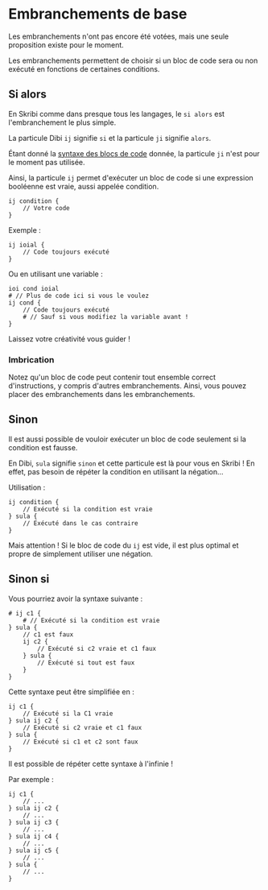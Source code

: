 
# Embranchements de base

<div class="warning">
Les embranchements n'ont pas encore été votées, mais une seule proposition existe pour le moment.
</div>

Les embranchements permettent de choisir si un bloc de code sera ou non exécuté en fonctions de certaines conditions.

## Si alors

En Skribi comme dans presque tous les langages, le `si alors` est l'embranchement le plus simple.

La particule Dibi `ij` signifie `si` et la particule `ji` signifie `alors`.

Étant donné la [syntaxe des blocs de code](../Base/Instructions_et_blocs_de_code.md) donnée, la particule `ji` n'est pour le moment pas utilisée.

Ainsi, la particule `ij` permet d'exécuter un bloc de code si une expression booléenne est vraie, aussi appelée condition.

```skribi
ij condition {
	// Votre code
}
```

Exemple :

```skribi
ij ioial {
	// Code toujours exécuté
}
```

Ou en utilisant une variable :

```skribi
ioi cond ioial
# // Plus de code ici si vous le voulez
ij cond {
	// Code toujours exécuté
	# // Sauf si vous modifiez la variable avant !
}
```

Laissez votre créativité vous guider !

### Imbrication

Notez qu'un bloc de code peut contenir tout ensemble correct d'instructions, y compris d'autres embranchements. Ainsi, vous pouvez placer des embranchements dans les embranchements.

## Sinon

Il est aussi possible de vouloir exécuter un bloc de code seulement si la condition est fausse.

En Dibi, `sula` signifie `sinon` et cette particule est là pour vous en Skribi ! En effet, pas besoin de répéter la condition en utilisant la négation…

Utilisation :

```skribi
ij condition {
	// Exécuté si la condition est vraie
} sula {
	// Exécuté dans le cas contraire
}
```

Mais attention ! Si le bloc de code du `ij` est vide, il est plus optimal et propre de simplement utiliser une négation.

## Sinon si

Vous pourriez avoir la syntaxe suivante :

```skribi
# ij c1 {
	# // Exécuté si la condition est vraie
} sula {
	// c1 est faux
	ij c2 {
		// Exécuté si c2 vraie et c1 faux
	} sula {
		// Exécuté si tout est faux
	}
}
```

Cette syntaxe peut être simplifiée en :

```skribi
ij c1 {
	// Exécuté si la C1 vraie
} sula ij c2 {
	// Exécuté si c2 vraie et c1 faux
} sula {
	// Exécuté si c1 et c2 sont faux
}
```

Il est possible de répéter cette syntaxe à l'infinie !

Par exemple :

```skribi
ij c1 {
	// ...
} sula ij c2 {
	// ...
} sula ij c3 {
	// ...
} sula ij c4 {
	// ...
} sula ij c5 {
	// ...
} sula {
	// ...
}
```

